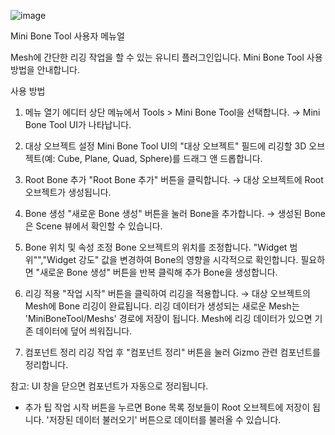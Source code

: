 ![image](https://github.com/user-attachments/assets/79f602cb-c05e-44e7-a3e6-1721c33fa423)

Mini Bone Tool 사용자 메뉴얼

Mesh에 간단한 리깅 작업을 할 수 있는 유니티 플러그인입니다.
Mini Bone Tool 사용 방법을 안내합니다.



사용 방법


1. 메뉴 열기
에디터 상단 메뉴에서 Tools > Mini Bone Tool을 선택합니다.
→ Mini Bone Tool UI가 나타납니다.


2. 대상 오브젝트 설정
Mini Bone Tool UI의 "대상 오브젝트" 필드에 리깅할 3D 오브젝트(예: Cube, Plane, Quad, Sphere)를 드래그 앤 드롭합니다.


3. Root Bone 추가
"Root Bone 추가" 버튼을 클릭합니다.
→ 대상 오브젝트에 Root 오브젝트가 생성됩니다.


4. Bone 생성
"새로운 Bone 생성" 버튼을 눌러 Bone을 추가합니다.
→ 생성된 Bone은 Scene 뷰에서 확인할 수 있습니다.


5. Bone 위치 및 속성 조정
Bone 오브젝트의 위치를 조정합니다.
"Widget 범위"","Widget 강도" 값을 변경하여 Bone의 영향을 시각적으로 확인합니다.
필요하면 "새로운 Bone 생성" 버튼을 반복 클릭해 추가 Bone을 생성합니다.


6. 리깅 적용
"작업 시작" 버튼을 클릭하여 리깅을 적용합니다.
→ 대상 오브젝트의 Mesh에 Bone 리깅이 완료됩니다.
리깅 데이터가 생성되는 새로운 Mesh는 'MiniBoneTool/Meshs' 경로에 저장이 됩니다.
Mesh에 리깅 데이터가 있으면 기존 데이터에 덮어 씌워집니다.


7. 컴포넌트 정리
리깅 작업 후 "컴포넌트 정리" 버튼을 눌러 Gizmo 관련 컴포넌트를 정리합니다.

참고: UI 창을 닫으면 컴포넌트가 자동으로 정리됩니다.



- 추가 팁
작업 시작 버튼을 누르면 Bone 목록 정보들이 Root 오브젝트에 저장이 됩니다.
'저장된 데이터 불러오기' 버튼으로 데이터를 불러올 수 있습니다.
